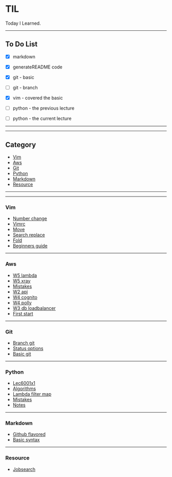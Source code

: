 # TIL

Today I Learned.

-----------------

## To Do List

- [x] markdown
- [x] generateREADME code
- [x] git - basic
- [ ] git - branch
- [x] vim - covered the basic
- [ ] python - the previous lecture
- [ ] python - the current lecture



---------------
---------------
## Category

* [Vim](vim)
* [Aws](aws)
* [Git](git)
* [Python](python)
* [Markdown](markdown)
* [Resource](resource)

---------------
---------------
### Vim
* [Number change](vim/number_change.md)
* [Vimrc](vim/vimrc.md)
* [Move](vim/move.md)
* [Search replace](vim/search_replace.md)
* [Fold](vim/fold.md)
* [Beginners guide](vim/beginners_guide.md)
---------------
### Aws
* [W5 lambda](aws/w5_lambda.md)
* [W5 xray](aws/w5_xray.md)
* [Mistakes](aws/mistakes.md)
* [W2 api](aws/w2_API.md)
* [W4 cognito](aws/w4_cognito.md)
* [W4 polly](aws/w4_polly.md)
* [W3 db loadbalancer](aws/w3_DB_loadbalancer.md)
* [First start](aws/first_start.md)
---------------
### Git
* [Branch git](git/branch_git.md)
* [Status options](git/status_options.md)
* [Basic git](git/basic_git.md)
---------------
### Python
* [Lec6001x1](python/lec6001x1.md)
* [Algorithms](python/algorithms.md)
* [Lambda filter map](python/lambda_filter_map.md)
* [Mistakes](python/mistakes.md)
* [Notes](python/notes.md)
---------------
### Markdown
* [Github flavored](markdown/github_flavored.md)
* [Basic syntax](markdown/basic_syntax.md)
---------------
### Resource
* [Jobsearch](resource/jobsearch.md)
